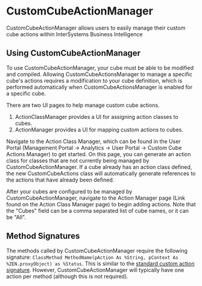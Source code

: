 # CustomCubeActionManager
CustomCubeActionManager allows users to easily manage their custom cube actions within InterSystems Business Intelligence

## Using CustomCubeActionManager
To use CustomCubeActionManager, your cube must be able to be modified and compiled. Allowing CustomCubeActionsManager to manage a specific cube's actions requires a modification to your cube definition, which is performed automatically when CustomCubeActionsManager is enabled for a specific cube.

There are two UI pages to help manage custom cube actions.
1) ActionClassManager provides a UI for assigning action classes to cubes.
2) ActionManager provides a UI for mapping custom actions to cubes.


Navigate to the Action Class Manager, which can be found in the User Portal (Management Portal -> Analytics -> User Portal -> Custom Cube Actions Manager) to get started. On this page, you can generate an action class for classes that are not currently being managed by CustomCubeActionManager. If a cube already has an action class defined, the new CustomCubeActions class will automatically generate references to the actions that have already been defined.

After your cubes are configured to be managed by CustomCubeActionManager, navigate to the Action Manager page (Link found on the Action Class Manager page) to begin adding actions. Note that the "Cubes" field can be a comma separated list of cube names, or it can be "All".

## Method Signatures
The methods called by CustomCubeActionManager require the following signature:
``` ClassMethod MethodName(pAction As %String, pContext As %ZEN.proxyObject) as %Status ```.
This is similar to the [standard custom action signature](https://docs.intersystems.com/irislatest/csp/docbook/DocBook.UI.Page.cls?KEY=D2IMP_ch_action#D2IMP_action_defining_behavior). However, CustomCubeActionManager will typically have one action per method (although this is not required).
